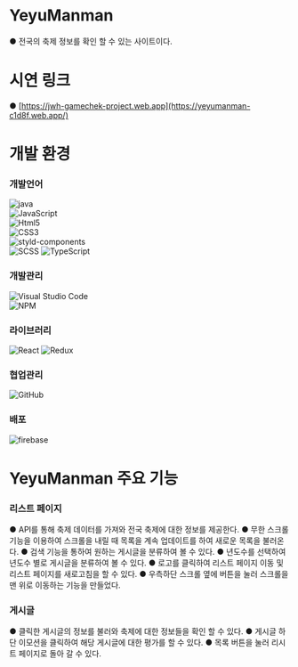 
# YeyuManman
● 전국의 축제 정보를 확인 할 수 있는 사이트이다.

# 시연 링크
● [https://jwh-gamechek-project.web.app](https://yeyumanman-c1d8f.web.app/)

# 개발 환경
### 개발언어
![java](https://img.shields.io/badge/Java-ED8B00?style=for-the-badge&logo=openjdk&logoColor=white)
<br> ![JavaScript](https://img.shields.io/badge/JavaScript-F7DF1E?style=for-the-badge&logo=JavaScript&logoColor=white)
<br> ![Html5](https://img.shields.io/badge/HTML-239120?style=for-the-badge&logo=html5&logoColor=white)
<br> ![CSS3](https://img.shields.io/badge/CSS-239120?&style=for-the-badge&logo=css3&logoColor=white)
<br> ![styld-components](https://img.shields.io/badge/styled--components-DB7093?style=for-the-badge&logo=styled-components&logoColor=white)
<br> ![SCSS]([https://img.shields.io/badge/styled--components-DB7093?style=for-the-badge&logo=styled-components&logoColor=white](https://img.shields.io/badge/SASS-hotpink.svg?style=for-the-badge&logo=SASS&logoColor=white))
![TypeScript](https://img.shields.io/badge/typescript-%23007ACC.svg?style=for-the-badge&logo=typescript&logoColor=white)

### 개발관리
![Visual Studio Code](https://img.shields.io/badge/Visual_Studio_Code-0078D4?style=for-the-badge&logo=visual%20studio%20code&logoColor=white)
<br> ![NPM](https://img.shields.io/badge/npm-CB3837?style=for-the-badge&logo=npm&logoColor=white)

### 라이브러리
![React](https://img.shields.io/badge/React-20232A?style=for-the-badge&logo=react&logoColor=61DAFB)
![Redux](https://img.shields.io/badge/redux-%23593d88.svg?style=for-the-badge&logo=redux&logoColor=white)

### 협업관리
![GitHub](https://img.shields.io/badge/GitHub-100000?style=for-the-badge&logo=github&logoColor=white)

### 배포
![firebase](https://img.shields.io/badge/Firebase-039BE5?style=for-the-badge&logo=Firebase&logoColor=white)

# YeyuManman 주요 기능
### 리스트 페이지
● API를 통해 축제 데이터를 가져와 전국 축제에 대한 정보를 제공한다.
● 무한 스크롤 기능을 이용하여 스크롤을 내릴 때 목록을 계속 업데이트를 하여 새로운 목록을 불러온다.
● 검색 기능을 통하여 원하는 게시글을 분류하여 볼 수 있다.
● 년도수를 선택하여 년도수 별로 게시글을 분류하여 볼 수 있다.
● 로고를 클릭하여 리스트 페이지 이동 및 리스트 페이지를 새로고침을 할 수 있다.
● 우측하단 스크롤 옆에 버튼을 눌러 스크롤을 맨 위로 이동하는 기능을 만들었다.

### 게시글
● 클릭한 게시글의 정보를 불러와 축제에 대한 정보들을 확인 할 수 있다.
● 게시글 하단 이모션을 클릭하여 해당 게시글에 대한 평가를 할 수 있다.
● 목록 버튼을 눌러 리시트 페이지로 돌아 갈 수 있다.


